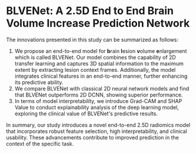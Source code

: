 # BLVENet: A 2.5D End to End Brain Volume Increase Prediction Network

The innovations presented in this study can be summarized as follows:

1. We propose an end-to-end model for **b**rain **l**esion **v**olume **e**nlargement which is called BLVENet. Our model combines the capability of 2D transfer learning and captures 3D spatial information to the maximum extent by extracting lesion context frames. Additionally, the model integrates clinical features in an end-to-end manner, further enhancing its predictive ability.
2. We compare BLVENet with classical 2D neural network models and find that BLVENet outperforms 2D DCNN, showing superior performance.
3. In terms of model interpretability, we introduce Grad-CAM and SHAP Value to conduct explainability analysis of the deep learning model, exploring the clinical value of BLVENet's predictive results.

In summary, our study introduces a novel end-to-end 2.5D radiomics model that incorporates robust feature selection, high interpretability, and clinical usability. These advancements contribute to improved prediction in the context of the specific task.